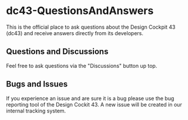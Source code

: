 # dc43-QuestionsAndAnswers
This is the official place to ask questions about the Design Cockpit 43 (dc43) and receive answers directly from its developers.

## Questions and Discussions

Feel free to ask questions via the "Discussions" button up top.


## Bugs and Issues

If you experience an issue and are sure it is a bug please use the bug reporting tool of the Design Cockit 43.
A new issue will be created in our internal tracking system.
